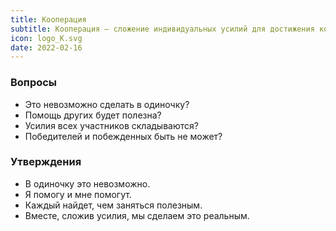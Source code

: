 ```yaml
---
title: Кооперация
subtitle: Кооперация — сложение индивидуальных усилий для достижения коллективных целей
icon: logo_K.svg
date: 2022-02-16
---
```


### Вопросы

- Это невозможно сделать в одиночку?
- Помощь других будет полезна?
- Усилия всех участников складываются?
- Победителей и побежденных быть не может?

### Утверждения

- В одиночку это невозможно.
- Я помогу и мне помогут.
- Каждый найдет, чем заняться полезным.
- Вместе, сложив усилия, мы сделаем это реальным.

